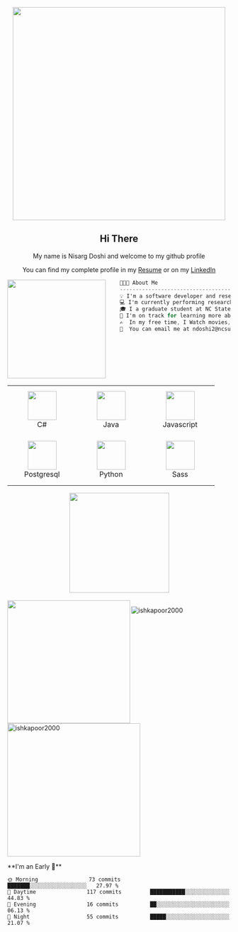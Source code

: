 <p align="center">
    <img src="svg/inspiration.svg" width="480px"/>
</p>


<h2 align="center">Hi There</h2>
<p align="center">My name is Nisarg Doshi and welcome to my github profile</p>
  <p align="center">You can find my complete profile in my 
    <span><a href="https://drive.google.com/file/d/1CqJoOAelUgnIOMNHqZAlMxR0F3nRoJuo/view?usp=sharing" target="_blank">Resume</a></span>
    or on my
    <span><a href="https://www.linkedin.com/in/your-linkedin-profile" target="_blank">LinkedIn</a></span>
  </p>

<img align="left" src="svg/givingback.svg" height="222px"/>

```csharp
    👨🏻‍💻 About Me
    ------------------------------------------
    💡 I'm a software developer and researcher at Credit Suisse, working on production of trading applications using the .NET framework. 
    💻 I'm currently performing research in the field of multimodal detection of human behavioral patterns at VNIT, Nagpur.
    🎓 I a graduate student at NC State University, Raleigh (MS, Computer Science, Batch of 2023).
    🌱 I'm on track for learning more about Artificial Intelligence, Homomorphic Encryption, and Computer Vision.
    ✍️  In my free time, I Watch movies, listen to music or play badminton.
    💬  You can email me at ndoshi2@ncsu.edu. I'll try to respond as soon as possible!
```

<br>

<div align="center">
    <table align="left">
        <tr>
            <td align="center" width="140" height="112.43">
                <img src="icons/csharp.png" width="65px"/>
                <br /> C#
            </td>
            <td align="center" width="140" height="112.43">
                <img src="icons/java.png" width="65px"/>
                <br /> Java
            </td>
            <td align="center" width="140" height="112.43">
                <img src="icons/javascript.png" width="65px"/>
                <br /> Javascript
            </td>
        </tr>
        <tr>
            <td align="center" width="140" height="112.43">
                <img src="icons/postgresql.png" width="65px"/>
                <br /> Postgresql
            </td>
            <td align="center" width="140" height="112.43">
                <img src="icons/python.png" width="65px"/>
                <br /> Python
            </td>
            <td align="center" width="140" height="112.43">
                <img src="icons/sass.png" width="65px"/>
                <br /> Sass
            </td>
        </tr>
    </table>
    <img src="svg/artificialintelligence.svg" height="225px"/>
</div>

<br>

<img align="left" src="svg/webdevelopment.svg" height="277px"/>

<p><img align="left" src="https://github-readme-stats.vercel.app/api/top-langs?username=ishkapoor2000&show_icons=true&locale=en&layout=compact" alt="ishkapoor2000"/></p>
<p>&nbsp;<img align="center" src="https://github-readme-stats.vercel.app/api?username=ishkapoor2000&show_icons=true&locale=en" alt="ishkapoor2000" width=300px /></p>
**I'm an Early 🐤** 

```text
🌞 Morning                73 commits          ███████░░░░░░░░░░░░░░░░░░   27.97 % 
🌆 Daytime                117 commits         ███████████░░░░░░░░░░░░░░   44.83 % 
🌃 Evening                16 commits          ██░░░░░░░░░░░░░░░░░░░░░░░   06.13 % 
🌙 Night                  55 commits          █████░░░░░░░░░░░░░░░░░░░░   21.07 % 
```

<!--
**AbhishekSinghDhadwal/AbhishekSinghDhadwal** is a ✨ _special_ ✨ repository because its `README.md` (this file) appears on your GitHub profile.
